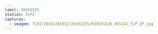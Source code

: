 ```yaml
---
label: 20191225
station: TLP2
capturas:
  - imagem: TLP2/2019/201912/20191225/M20191226_055142_TLP_2P.jpg
---
```


